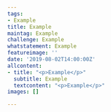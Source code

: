 ```yaml
---
tags:
- Example
title: Example
maintag: Example
challenge: Example
whatstatement: Example
featureimage: ''
date: '2019-08-02T14:00:00Z'
allcontent:
- title: "<p>Example</p>"
  subtitle: Example
  textcontent: "<p>Example</p>"
images: []

---
```

